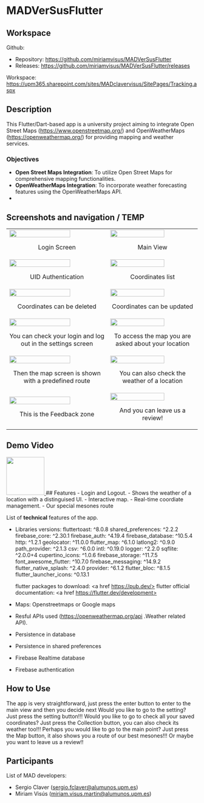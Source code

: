 # MADVerSusFlutter

## Workspace 
Github:  
- Repository: https://github.com/miriamvisus/MADVerSusFlutter
- Releases: https://github.com/miriamvisus/MADVerSusFlutter/releases

Workspace: https://upm365.sharepoint.com/sites/MADclavervisus/SitePages/Tracking.aspx
  

## Description
This Flutter/Dart-based app is a university project aiming to integrate Open Street Maps (https://www.openstreetmap.org/) and OpenWeatherMaps (https://openweathermap.org/) for providing mapping and weather services.

### Objectives
- **Open Street Maps Integration**: To utilize Open Street Maps for comprehensive mapping functionalities.
- **OpenWeatherMaps Integration**: To incorporate weather forecasting features using the OpenWeatherMaps API.
- 
## Screenshots and navigation /  TEMP
<table>
  <tr>
    <td>
      <img src="Images/IMG-20240530-WA0003/.jpg" width="80%"/>
      <p align="center">Login Screen</p>
    </td>
    <td>
      <img src="Images/IMG-20240530-WA0004.jpg" width="80%" />
      <p align="center">Main View</p>
    </td>
  </tr>
  <tr>
    <td>
      <img src="Images/IMG-20240530-WA0002.jpg" width="80%"/>
      <p align="center">UID Authentication</p>
    </td>
    <td>
      <img src="Images/IMG-20240530-WA0005.jpg" width="80%"/>
      <p align="center">Coordinates list</p>
    </td>
  </tr>
  <tr>
    <td>
      <img src="Images/IMG-20240530-WA0006.jpg" width="80%"/>
      <p align="center">Coordinates can be deleted</p>
    </td>
    <td>
      <img src="Images/IMG-20240530-WA0007.jpg" width="80%"/>
      <p align="center">Coordinates can be updated</p>
    </td>
  </tr>
  <tr>
    <td>
      <img src="Images/IMG-20240530-WA0007.jpg" width="80%"/>
      <p align="center">You can check your login and log out in the settings screen</p>
    </td>
    <td>
      <img src="Images/IMG-20240530-WA0010.jpg" width="80%"/>
      <p align="center">To access the map you are asked about your location</p>
    </td>
  </tr>
  <tr>
    <td>
      <img src="Images/IMG-20240530-WA0009.jpg" width="80%"/>
      <p align="center">Then the map screen is shown with a predefined route</p>
    </td>
    <td>
      <img src="Images/IMG-20240530-WA0011.jpg" width="80%"/>
      <p align="center">You can also check the weather of a location</p>
    </td>
  </tr>
  <tr>
    <td>
      <img src="Images/IMG-20240530-WA0013.jpg" width="80%"/>
      <p align="center">This is the Feedback zone</p>
    </td>
    <td>
      <img src="Images/IMG-20240530-WA0012.jpg" width="80%"/>
      <p align="center">And you can leave us a review!</p>
    </td>
  </tr>
</table>

## Demo Video
<a href="https://upm365-my.sharepoint.com/personal/miriam_visus_martin_alumnos_upm_es/_layouts/15/stream.aspx?id=%2Fpersonal%2Fmiriam%5Fvisus%5Fmartin%5Falumnos%5Fupm%5Fes%2FDocuments%2FGrabando%2D20240331%5F164829%2Ewebm&nav=eyJyZWZlcnJhbEluZm8iOnsicmVmZXJyYWxBcHAiOiJTdHJlYW1XZWJBcHAiLCJyZWZlcnJhbFZpZXciOiJTaGFyZURpYWxvZy1MaW5rIiwicmVmZXJyYWxBcHBQbGF0Zm9ybSI6IldlYiIsInJlZmVycmFsTW9kZSI6InZpZXcifX0&ga=1&referrer=StreamWebApp%2EWeb&referrerScenario=AddressBarCopied%2Eview">
<img src="Images/yt.webp" width="100" /> 
</a>
## Features
- Login and Logout.
- Shows the weather of a location with a distinguised UI.
- Interactive map.
- Real-time coordiate management.
- Our special mesones route

List of **technical** features of the app.
- Libraries versions:
  fluttertoast: ^8.0.8
  shared_preferences: ^2.2.2
  firebase_core: ^2.30.1
  firebase_auth: ^4.19.4
  firebase_database: ^10.5.4
  http: ^1.2.1
  geolocator: ^11.0.0
  flutter_map: ^6.1.0
  latlong2: ^0.9.0
  path_provider: ^2.1.3
  csv: ^6.0.0
  intl: ^0.19.0
  logger: ^2.2.0
  sqflite: ^2.0.0+4
  cupertino_icons: ^1.0.6
  firebase_storage: ^11.7.5
  font_awesome_flutter: ^10.7.0
  firebase_messaging: ^14.9.2
  flutter_native_splash: ^2.4.0
  provider: ^6.1.2
  flutter_bloc: ^8.1.5
  flutter_launcher_icons: ^0.13.1

  flutter packages to download: <a href https://pub.dev/>
  flutter official documentation: <a href https://flutter.dev/development>
  
- Maps: Openstreetmaps or Google maps
- Resful APIs used (https://openweathermap.org/api .Weather related API). 
- Persistence in database
- Persistence in shared preferences
- Firebase Realtime database
- Firebase authentication
  
## How to Use
The app is very straightforward, just press the enter button to enter to the main view and then you decide next
Would you like to go to the setting? Just press the setting button!!!
Would you like to go to check all your saved coordinates? Just press the Collection button, you can also check its weather too!!!
Perhaps you would like to go to the main point? Just press the Map button, it also shows you a route of our best mesones!!!
Or maybe you want to leave us a review!!

## Participants
List of MAD developers:
- Sergio Claver (sergio.fclaver@alumunos.upm.es)
- Miriam Visús (miriam.visus.martin@alumunos.upm.es)   

